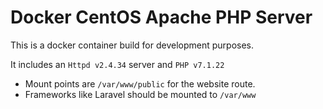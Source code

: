 # Docker CentOS Apache PHP Server

This is a docker container build for development purposes.

It includes an `Httpd v2.4.34` server and `PHP v7.1.22`

 - Mount points are `/var/www/public` for the website route.
 - Frameworks like Laravel should be mounted to `/var/www`
